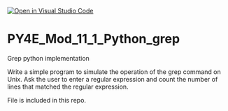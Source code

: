 [![Open in Visual Studio Code](https://classroom.github.com/assets/open-in-vscode-f059dc9a6f8d3a56e377f745f24479a46679e63a5d9fe6f495e02850cd0d8118.svg)](https://classroom.github.com/online_ide?assignment_repo_id=7500676&assignment_repo_type=AssignmentRepo)
# PY4E_Mod_11_1_Python_grep
Grep python implementation

Write a simple program to simulate the operation of the grep command on Unix. Ask the user to enter a regular expression and count the number of lines that matched the regular expression. 

File is included in this repo.